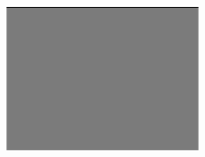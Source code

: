 <p aligh=center>
    <a href="#">
        <img align="center" width="800" src="badarando.gif">
    </a>
</p>